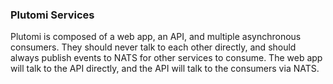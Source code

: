 ### Plutomi Services

Plutomi is composed of a web app, an API, and multiple asynchronous consumers. They should never talk to each other directly, and should always publish events to NATS for other services to consume. The web app will talk to the API directly, and the API will talk to the consumers via NATS.
